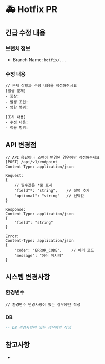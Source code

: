# 🚑 Hotfix PR

## 긴급 수정 내용
<!-- 발생한 문제와 수정 내용을 설명해주세요 -->

### 브랜치 정보
<!-- 브랜치 이름을 작성해주세요 -->
- Branch Name: `hotfix/...`

### 수정 내용
```
// 문제 상황과 수정 내용을 작성해주세요
[발생 문제]
- 증상:
- 발생 조건:
- 영향 범위:

[조치 내용]
- 수정 내용:
- 적용 범위:
```

## API 변경점
```
// API 응답이나 스펙이 변경된 경우에만 작성해주세요
[POST] /api/v1/endpoint
Content-Type: application/json

Request:
{
    // 필수값은 *로 표시
    "field"*: "string",    // 설명 추가
    "optional": "string"   // 선택값
}

Response:
Content-Type: application/json
{
    "field": "string"
}

Error:
Content-Type: application/json
{
    "code": "ERROR_CODE",    // 에러 코드
    "message": "에러 메시지"
}
```

## 시스템 변경사항
### 환경변수
```properties
// 환경변수 변경사항이 있는 경우에만 작성
```

### DB
```sql
-- DB 변경사항이 있는 경우에만 작성
```

## 참고사항
<!-- 프론트엔드 개발자나 다른 개발자들이 참고할 내용이 있다면 작성해주세요 -->
-
